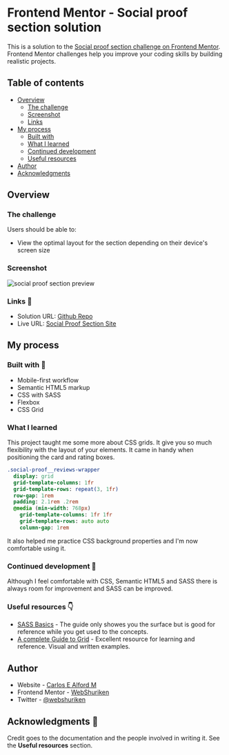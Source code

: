 # Frontend Mentor - Social proof section solution

This is a solution to the [Social proof section challenge on Frontend Mentor](https://www.frontendmentor.io/challenges/social-proof-section-6e0qTv_bA). Frontend Mentor challenges help you improve your coding skills by building realistic projects.

## Table of contents

- [Overview](#overview)
  - [The challenge](#the-challenge)
  - [Screenshot](#screenshot)
  - [Links](#links)
- [My process](#my-process)
  - [Built with](#built-with)
  - [What I learned](#what-i-learned)
  - [Continued development](#continued-development)
  - [Useful resources](#useful-resources)
- [Author](#author)
- [Acknowledgments](#acknowledgments)

## Overview

### The challenge

Users should be able to:

- View the optimal layout for the section depending on their device's screen size

### Screenshot

![social proof section preview](./screenshot.png)

### Links :link:

- Solution URL: [Github Repo](https://github.com/webshuriken/social-proof-section)
- Live URL: [Social Proof Section Site](https://webshuriken.github.io/social-proof-section/)

## My process

### Built with :wrench:

- Mobile-first workflow
- Semantic HTML5 markup
- CSS with SASS
- Flexbox
- CSS Grid

### What I learned

This project taught me some more about CSS grids. It give you so much flexibility with the layout of your elements. It came in handy when positioning the card and rating boxes.

```sass
.social-proof__reviews-wrapper
  display: grid
  grid-template-columns: 1fr
  grid-template-rows: repeat(3, 1fr)
  row-gap: 1rem
  padding: 2.1rem .2rem
  @media (min-width: 768px)
    grid-template-columns: 1fr 1fr
    grid-template-rows: auto auto
    column-gap: 1rem
```

It also helped me practice CSS background properties and I'm now comfortable using it.

### Continued development :muscle:

Although I feel comfortable with CSS, Semantic HTML5 and SASS there is always room for improvement and SASS can be improved.

### Useful resources :point_down:

- [SASS Basics](https://sass-lang.com/guide) - The guide only showes you the surface but is good for reference while you get used to the concepts.
- [A complete Guide to Grid](https://css-tricks.com/snippets/css/complete-guide-grid/) - Excellent resource for learning and reference. Visual and written examples.

## Author

- Website - [Carlos E Alford M](https://carlosealford.com)
- Frontend Mentor - [WebShuriken](https://www.frontendmentor.io/profile/WebShuriken)
- Twitter - [@webshuriken](https://www.twitter.com/webshuriken)

## Acknowledgments :clap:

Credit goes to the documentation and the people involved in writing it. See the **Useful resources** section.
